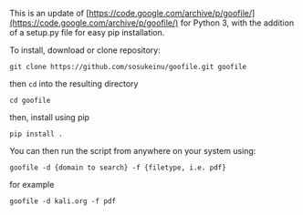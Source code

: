This is an update of [https://code.google.com/archive/p/goofile/](https://code.google.com/archive/p/goofile/) for Python 3, with the addition of a setup.py file for easy pip installation.

To install, download or clone repository:

    git clone https://github.com/sosukeinu/goofile.git goofile
    
then `cd` into the resulting directory

    cd goofile
    
then, install using pip

    pip install .
    
You can then run the script from anywhere on your system using:

    goofile -d {domain to search} -f {filetype, i.e. pdf}
    
for example

    goofile -d kali.org -f pdf
